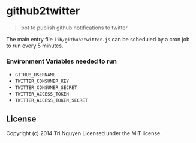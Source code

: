 # github2twitter

> bot to publish github notifications to twitter

The main entry file `lib/github2twitter.js` can be scheduled by a cron job to run every 5 minutes.

### Environment Variables needed to run

- `GITHUB_USERNAME`
- `TWITTER_CONSUMER_KEY`
- `TWITTER_CONSUMER_SECRET`
- `TWITTER_ACCESS_TOKEN`
- `TWITTER_ACCESS_TOKEN_SECRET`


## License

Copyright (c) 2014 Tri Nguyen
Licensed under the MIT license.
